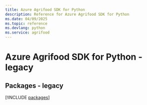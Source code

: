 ```yaml
---
title: Azure Agrifood SDK for Python
description: Reference for Azure Agrifood SDK for Python
ms.date: 04/09/2025
ms.topic: reference
ms.devlang: python
ms.service: agrifood
---
```

# Azure Agrifood SDK for Python - legacy
## Packages - legacy
[!INCLUDE [packages](agrifood-index.md)]